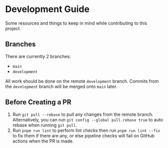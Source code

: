 # Development Guide
Some resources and things to keep in mind while contributing to this project. 

## Branches
There are currently 2 branches:
- `main`
- `development`

All work should be done on the remote `development` branch. Commits from the `development` branch will be merged onto `main` later.


## Before Creating a PR
1. Run `git pull --rebase` to pull any changes from the remote branch. Alternatively, you can run `git config --global pull.rebase true` to auto rebase when running `git pull`.
2. Run `pnpm run lint` to perform lint checks then run  `pnpm run lint --fix` to fix them if there are any, or else pipeline checks will fail on GitHub actions when the PR is made.
